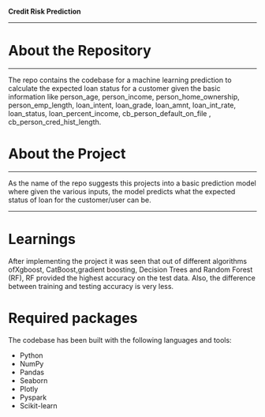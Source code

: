 **Credit Risk Prediction**

<hr/>

# About the Repository

<hr/>

The repo contains the codebase for a machine learning prediction to calculate the expected loan status  for a customer given the basic information like person_age, person_income, person_home_ownership, person_emp_length, loan_intent, loan_grade, loan_amnt, loan_int_rate, loan_status, loan_percent_income, cb_person_default_on_file , cb_person_cred_hist_length.

# About the Project
<hr/>
As the name of the repo suggests this projects into a basic prediction model where given the various inputs, the model predicts what the expected status of loan for the customer/user can be.
<hr/>

# Learnings

After implementing the project it was seen that out of different algorithms ofXgboost, CatBoost,gradient boosting, Decision Trees and Random Forest (RF), RF provided the highest accuracy on the test data. Also, the difference between training and testing accuracy is very less. 

# Required packages
The codebase has been built with the following languages and tools:

- Python
- NumPy
- Pandas
- Seaborn
- Plotly
- Pyspark
- Scikit-learn


